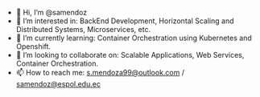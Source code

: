 - 👋 Hi, I’m @samendoz
- 👀 I’m interested in: BackEnd Development, Horizontal Scaling and Distributed Systems, Microservices, etc.
- 🌱 I’m currently learning: Container Orchestration using Kubernetes and Openshift.
- 💞️ I’m looking to collaborate on: Scalable Applications, Web Services, Container Orchestration.
- 📫 How to reach me: s.mendoza99@outlook.com / samendoz@espol.edu.ec

<!---
samendoz/samendoz is a ✨ special ✨ repository because its `README.md` (this file) appears on your GitHub profile.
You can click the Preview link to take a look at your changes.
--->
